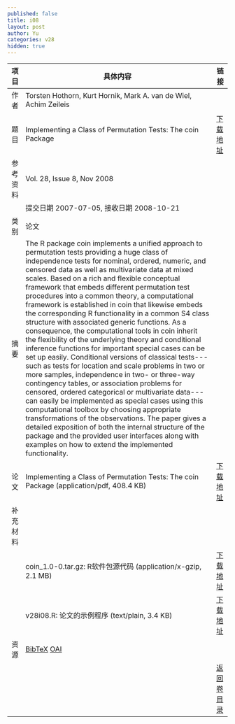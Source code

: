 ```yaml
---
published: false
title: i08
layout: post
author: Yu
categories: v28
hidden: true
---
```


| 项目 | 具体内容 | 链接 |
|---:|---|---|
| 作者 | Torsten Hothorn, Kurt Hornik, Mark  A.  van de Wiel, Achim Zeileis| |
| 题目 |Implementing a Class of Permutation Tests: The coin Package | [下载地址](http://www.jstatsoft.org/v28/i08/paper) |
| 参考资料 |Vol. 28, Issue 8, Nov 2008 | |
| | 提交日期 2007-07-05, 接收日期 2008-10-21| | 
| 类别 | 论文| |
| 摘要 | The R package coin implements a unified approach to permutation tests providing a huge class of independence tests for nominal, ordered, numeric, and censored data as well as multivariate data at mixed scales. Based on a rich and flexible conceptual framework that embeds different permutation test procedures into a common theory, a computational framework is established in coin that likewise embeds the corresponding R functionality in a common S4 class structure with associated generic functions. As a consequence, the computational tools in coin inherit the flexibility of the underlying theory and conditional inference functions for important special cases can be set up easily.  Conditional versions of classical tests---such as tests for location and scale problems in two or more samples, independence in two- or three-way contingency tables, or association problems for censored, ordered categorical or multivariate data---can  easily be implemented as special cases using this computational  toolbox by choosing appropriate transformations of the observations. The paper gives a detailed exposition of both the internal structure of the package and the provided user interfaces along with examples on how to extend the implemented functionality.| |
| 论文 | Implementing a Class of Permutation Tests: The coin Package  (application/pdf, 408.4 KB)| [下载地址](http://www.jstatsoft.org/v28/i08/paper) |
| 补充材料 | | |
| |coin_1.0-0.tar.gz: R软件包源代码  (application/x-gzip, 2.1 MB)|  [下载地址](http://www.jstatsoft.org/v28/i08/supp/1) |
| |v28i08.R: 论文的示例程序  (text/plain, 3.4 KB)|  [下载地址](http://www.jstatsoft.org/v28/i08/supp/2) |
| 资源 | [BibTeX](http://www.jstatsoft.org/v28/i08/bibtex) [OAI](http://www.jstatsoft.org/oai?verb=GetRecord&identifier=oai.jstatsoft/v28/i08&prefix=oai_dc)| |
| |  | [返回卷目录]({{site.baseurl}}/volume/v28.html) |